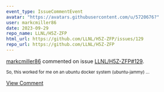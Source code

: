 ```yaml
---
event_type: IssueCommentEvent
avatar: "https://avatars.githubusercontent.com/u/5720676?"
user: markcmiller86
date: 2023-09-29
repo_name: LLNL/H5Z-ZFP
html_url: https://github.com/LLNL/H5Z-ZFP/issues/129
repo_url: https://github.com/LLNL/H5Z-ZFP
---
```


<a href='https://github.com/markcmiller86' target='_blank'>markcmiller86</a> commented on issue <a href='https://github.com/LLNL/H5Z-ZFP/issues/129' target='_blank'>LLNL/H5Z-ZFP#129</a>.

<small>So, this worked for me on an ubuntu docker system (ubuntu-jammy)...</small>

<a href='https://github.com/LLNL/H5Z-ZFP/issues/129' target='_blank'>View Comment</a>